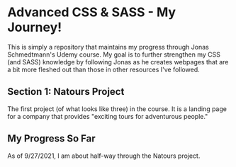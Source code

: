 # Advanced CSS & SASS - My Journey!

This is simply a repository that maintains my progress through Jonas Schmedtmann's Udemy course. My goal is to further strengthen my CSS (and SASS) knowledge by following Jonas as he creates webpages that are a bit more fleshed out than those in other resources I've followed.

## Section 1: Natours Project

The first project (of what looks like three) in the course. It is a landing page for a company that provides "exciting tours for adventurous people."

## My Progress So Far

As of 9/27/2021, I am about half-way through the Natours project.
